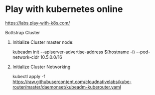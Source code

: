 # Play with kubernetes online 
https://labs.play-with-k8s.com/


Bottstrap Cluster
1. Initialize Cluster master node:

   kubeadm init --apiserver-advertise-address $(hostname -i) --pod-network-cidr 10.5.0.0/16
2. Initialize Cluster Networking

   kubectl apply -f https://raw.githubusercontent.com/cloudnativelabs/kube-router/master/daemonset/kubeadm-kuberouter.yaml
   

